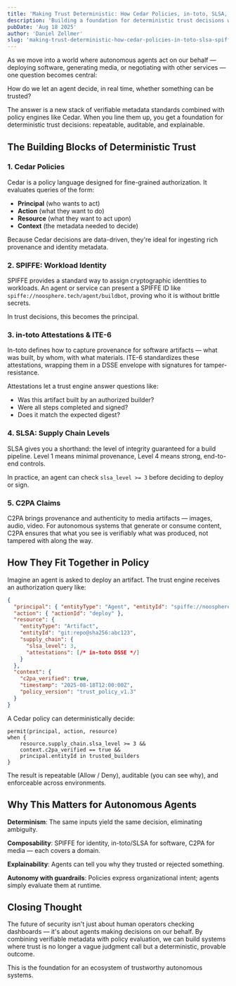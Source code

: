 ```yaml
---
title: 'Making Trust Deterministic: How Cedar Policies, in-toto, SLSA, SPIFFE, and C2PA Might Converge'
description: 'Building a foundation for deterministic trust decisions with verifiable metadata standards and policy engines'
pubDate: 'Aug 18 2025'
author: 'Daniel Zellmer'
slug: 'making-trust-deterministic-how-cedar-policies-in-toto-slsa-spiffe-and-c2pa-come-together'
---
```


As we move into a world where autonomous agents act on our behalf — deploying software, generating media, or negotiating with other services — one question becomes central:

How do we let an agent decide, in real time, whether something can be trusted?

The answer is a new stack of verifiable metadata standards combined with policy engines like Cedar. When you line them up, you get a foundation for deterministic trust decisions: repeatable, auditable, and explainable.

## The Building Blocks of Deterministic Trust

### 1. Cedar Policies

Cedar is a policy language designed for fine-grained authorization. It evaluates queries of the form:

- **Principal** (who wants to act)
- **Action** (what they want to do)
- **Resource** (what they want to act upon)
- **Context** (the metadata needed to decide)

Because Cedar decisions are data-driven, they're ideal for ingesting rich provenance and identity metadata.

### 2. SPIFFE: Workload Identity

SPIFFE provides a standard way to assign cryptographic identities to workloads. An agent or service can present a SPIFFE ID like `spiffe://noosphere.tech/agent/buildbot`, proving who it is without brittle secrets.

In trust decisions, this becomes the principal.

### 3. in-toto Attestations & ITE-6

In-toto defines how to capture provenance for software artifacts — what was built, by whom, with what materials. ITE-6 standardizes these attestations, wrapping them in a DSSE envelope with signatures for tamper-resistance.

Attestations let a trust engine answer questions like:
- Was this artifact built by an authorized builder?
- Were all steps completed and signed?
- Does it match the expected digest?

### 4. SLSA: Supply Chain Levels

SLSA gives you a shorthand: the level of integrity guaranteed for a build pipeline. Level 1 means minimal provenance, Level 4 means strong, end-to-end controls.

In practice, an agent can check `slsa_level >= 3` before deciding to deploy or sign.

### 5. C2PA Claims

C2PA brings provenance and authenticity to media artifacts — images, audio, video. For autonomous systems that generate or consume content, C2PA ensures that what you see is verifiably what was produced, not tampered with along the way.

## How They Fit Together in Policy

Imagine an agent is asked to deploy an artifact. The trust engine receives an authorization query like:

```json
{
  "principal": { "entityType": "Agent", "entityId": "spiffe://noosphere.tech/agent/llm1" },
  "action": { "actionId": "deploy" },
  "resource": {
    "entityType": "Artifact",
    "entityId": "git:repo@sha256:abc123",
    "supply_chain": {
      "slsa_level": 3,
      "attestations": [/* in-toto DSSE */]
    }
  },
  "context": {
    "c2pa_verified": true,
    "timestamp": "2025-08-18T12:00:00Z",
    "policy_version": "trust_policy_v1.3"
  }
}
```

A Cedar policy can deterministically decide:

```cedar
permit(principal, action, resource)
when {
    resource.supply_chain.slsa_level >= 3 &&
    context.c2pa_verified == true &&
    principal.entityId in trusted_builders
}
```

The result is repeatable (Allow / Deny), auditable (you can see why), and enforceable across environments.

## Why This Matters for Autonomous Agents

**Determinism**: The same inputs yield the same decision, eliminating ambiguity.

**Composability**: SPIFFE for identity, in-toto/SLSA for software, C2PA for media — each covers a domain.

**Explainability**: Agents can tell you why they trusted or rejected something.

**Autonomy with guardrails**: Policies express organizational intent; agents simply evaluate them at runtime.

## Closing Thought

The future of security isn't just about human operators checking dashboards — it's about agents making decisions on our behalf. By combining verifiable metadata with policy evaluation, we can build systems where trust is no longer a vague judgment call but a deterministic, provable outcome.

This is the foundation for an ecosystem of trustworthy autonomous systems.